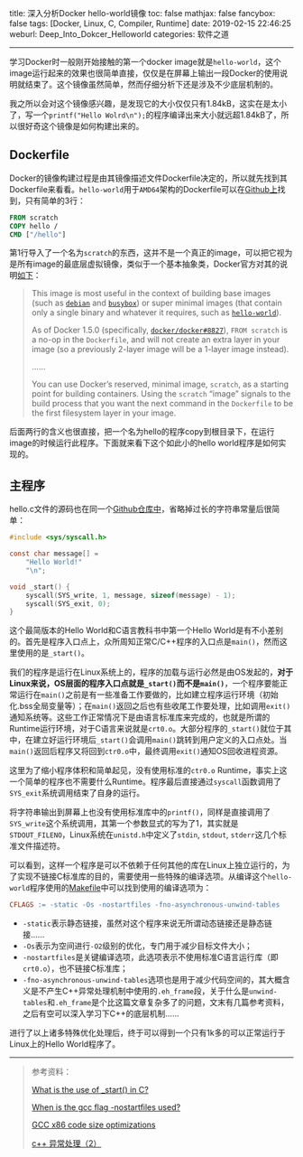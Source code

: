 title: 深入分析Docker hello-world镜像
toc: false
mathjax: false
fancybox: false
tags: [Docker, Linux, C, Compiler, Runtime]
date: 2019-02-15 22:46:25
weburl: Deep_Into_Dokcer_Helloworld
categories: 软件之道

---

学习Docker时一般刚开始接触的第一个docker image就是`hello-world`，这个image运行起来的效果也很简单直接，仅仅是在屏幕上输出一段Docker的使用说明就结束了。这个镜像虽然简单，然而仔细分析下还是涉及不少底层机制的。

<!--more-->

我之所以会对这个镜像感兴趣，是发现它的大小仅仅只有1.84kB，这实在是太小了，写一个`printf("Hello Wolrd\n");`的程序编译出来大小就远超1.84kB了，所以很好奇这个镜像是如何构建出来的。

## Dockerfile

Docker的镜像构建过程是由其镜像描述文件Dockerfile决定的，所以就先找到其Dockerfile来看看。`hello-world`用于`AMD64`架构的Dockerfile可以在[Github上](https://github.com/docker-library/hello-world/blob/b715c35271f1d18832480bde75fe17b93db26414/amd64/hello-world/Dockerfile)找到，只有简单的3行：

```dockerfile
FROM scratch
COPY hello /
CMD ["/hello"]
```

第1行导入了一个名为`scratch`的东西，这并不是一个真正的image，可以把它视为是所有image的最底层虚拟镜像，类似于一个基本抽象类，Docker官方对其的说明[如下](https://hub.docker.com/_/scratch)：

> This image is most useful in the context of building base images (such as [`debian`](https://registry.hub.docker.com/_/debian/) and [`busybox`](https://registry.hub.docker.com/_/busybox/)) or super minimal images (that contain only a single binary and whatever it requires, such as [`hello-world`](https://registry.hub.docker.com/_/hello-world/)).
>
> As of Docker 1.5.0 (specifically, [`docker/docker#8827`](https://github.com/docker/docker/pull/8827)), `FROM scratch` is a no-op in the `Dockerfile`, and will not create an extra layer in your image (so a previously 2-layer image will be a 1-layer image instead).
>
> ......
>
> You can use Docker’s reserved, minimal image, `scratch`, as a starting point for building containers. Using the `scratch` “image” signals to the build process that you want the next command in the `Dockerfile` to be the first filesystem layer in your image.

后面两行的含义也很直接，把一个名为hello的程序copy到根目录下，在运行image的时候运行此程序。下面就来看下这个如此小的hello world程序是如何实现的。

## 主程序

hello.c文件的源码也在同一个[Github仓库中](https://github.com/docker-library/hello-world/blob/master/hello.c)，省略掉过长的字符串常量后很简单：

```c
#include <sys/syscall.h>

const char message[] =
	"Hello World!"
	"\n";

void _start() {
	syscall(SYS_write, 1, message, sizeof(message) - 1);
	syscall(SYS_exit, 0);
}
```

这个最简版本的Hello World和C语言教科书中第一个Hello World是有不小差别的。首先是程序入口点上，众所周知正常C/C++程序的入口点是`main()`，然而这里使用的是`_start()`。

我们的程序是运行在Linux系统上的，程序的加载与运行必然是由OS发起的，**对于Linux来说，OS层面的程序入口点就是`_start()`而不是`main()`**，一个程序要能正常运行在`main()`之前是有一些准备工作要做的，比如建立程序运行环境（初始化.bss全局变量等）；在`main()`返回之后也有些收尾工作要处理，比如调用`exit()`通知系统等。这些工作正常情况下是由语言标准库来完成的，也就是所谓的Runtime运行环境，对于C语言来说就是`crt0.o`。大部分程序的`_start()`就位于其中，在建立好运行环境后`_start()`会调用`main()`跳转到用户定义的入口点处。当`main()`返回后程序又将回到`ctr0.o`中，最终调用`exit()`通知OS回收进程资源。

这里为了缩小程序体积和简单起见，没有使用标准的`ctr0.o` Runtime，事实上这一个简单的程序也不需要什么Runtime。程序最后直接通过`syscall`函数调用了`SYS_exit`系统调用结束了自身的运行。

将字符串输出到屏幕上也没有使用标准库中的`printf()`，同样是直接调用了`SYS_write`这个系统调用，其第一个参数显式的写为了1，其实就是`STDOUT_FILENO`，Linux系统在`unistd.h`中定义了`stdin`, `stdout`, `stderr`这几个标准文件描述符。

可以看到，这样一个程序是可以不依赖于任何其他的库在Linux上独立运行的，为了实现不链接C标准库的目的，需要使用一些特殊的编译选项。从编译这个`hello-world`程序使用的[Makefile](https://github.com/docker-library/hello-world/blob/master/Makefile)中可以找到使用的编译选项为：

```makefile
CFLAGS := -static -Os -nostartfiles -fno-asynchronous-unwind-tables
```

- `-static`表示静态链接，虽然对这个程序来说无所谓动态链接还是静态链接……
- `-Os`表示为空间进行`-O2`级别的优化，专门用于减少目标文件大小；
- `-nostartfiles`是关键编译选项，此选项表示不使用标准C语言运行库（即`crt0.o`），也不链接C标准库；
- `-fno-asynchronous-unwind-tables`选项也是用于减少代码空间的，其大概含义是不产生C++异常处理机制中使用的`.eh_frame`段，关于什么是`unwind-tables`和`.eh_frame`是个比这篇文章复杂多了的问题，文末有几篇参考资料，之后有空可以深入学习下C++的底层机制……

进行了以上诸多特殊优化处理后，终于可以得到一个只有1k多的可以正常运行于Linux上的Hello World程序了。

---------

> 参考资料：
>
> [What is the use of _start() in C?](https://stackoverflow.com/questions/29694564/what-is-the-use-of-start-in-c)
>
> [When is the gcc flag -nostartfiles used?](https://stackoverflow.com/questions/43050089/when-is-the-gcc-flag-nostartfiles-used)
>
> [GCC x86 code size optimizations](https://software.intel.com/en-us/blogs/2013/01/17/x86-gcc-code-size-optimizations)
>
> [c++ 异常处理（2）](https://www.cnblogs.com/catch/p/3619379.html)